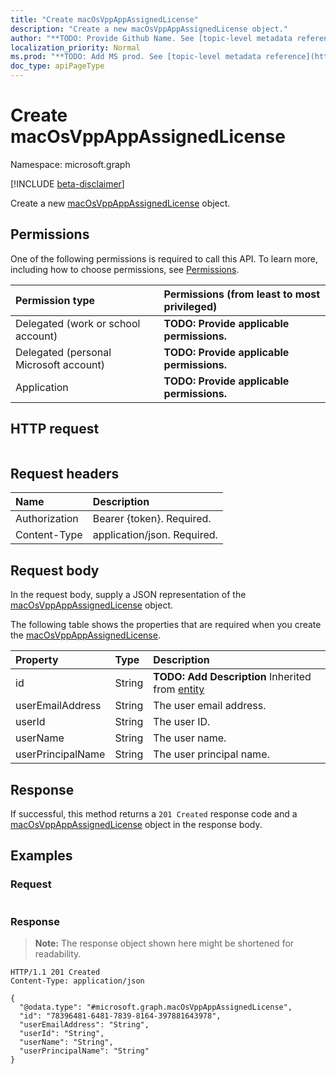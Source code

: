 ```yaml
---
title: "Create macOsVppAppAssignedLicense"
description: "Create a new macOsVppAppAssignedLicense object."
author: "**TODO: Provide Github Name. See [topic-level metadata reference](https://msgo.azurewebsites.net/add/document/guidelines/metadata.html#topic-level-metadata)**"
localization_priority: Normal
ms.prod: "**TODO: Add MS prod. See [topic-level metadata reference](https://msgo.azurewebsites.net/add/document/guidelines/metadata.html#topic-level-metadata)**"
doc_type: apiPageType
---
```


# Create macOsVppAppAssignedLicense
Namespace: microsoft.graph

[!INCLUDE [beta-disclaimer](../../includes/beta-disclaimer.md)]

Create a new [macOsVppAppAssignedLicense](../resources/macosvppappassignedlicense.md) object.

## Permissions
One of the following permissions is required to call this API. To learn more, including how to choose permissions, see [Permissions](/graph/permissions-reference).

|Permission type|Permissions (from least to most privileged)|
|:---|:---|
|Delegated (work or school account)|**TODO: Provide applicable permissions.**|
|Delegated (personal Microsoft account)|**TODO: Provide applicable permissions.**|
|Application|**TODO: Provide applicable permissions.**|

## HTTP request

<!-- {
  "blockType": "ignored"
}
-->
``` http
```

## Request headers
|Name|Description|
|:---|:---|
|Authorization|Bearer {token}. Required.|
|Content-Type|application/json. Required.|

## Request body
In the request body, supply a JSON representation of the [macOsVppAppAssignedLicense](../resources/macosvppappassignedlicense.md) object.

The following table shows the properties that are required when you create the [macOsVppAppAssignedLicense](../resources/macosvppappassignedlicense.md).

|Property|Type|Description|
|:---|:---|:---|
|id|String|**TODO: Add Description** Inherited from [entity](../resources/entity.md)|
|userEmailAddress|String|The user email address.|
|userId|String|The user ID.|
|userName|String|The user name.|
|userPrincipalName|String|The user principal name.|



## Response

If successful, this method returns a `201 Created` response code and a [macOsVppAppAssignedLicense](../resources/macosvppappassignedlicense.md) object in the response body.

## Examples

### Request
<!-- {
  "blockType": "request",
  "name": "create_macosvppappassignedlicense_from_"
}
-->
``` http

```


### Response
>**Note:** The response object shown here might be shortened for readability.
<!-- {
  "blockType": "response",
  "truncated": true,
  "@odata.type": "microsoft.graph.macOsVppAppAssignedLicense"
}
-->
``` http
HTTP/1.1 201 Created
Content-Type: application/json

{
  "@odata.type": "#microsoft.graph.macOsVppAppAssignedLicense",
  "id": "78396481-6481-7839-8164-397881643978",
  "userEmailAddress": "String",
  "userId": "String",
  "userName": "String",
  "userPrincipalName": "String"
}
```

